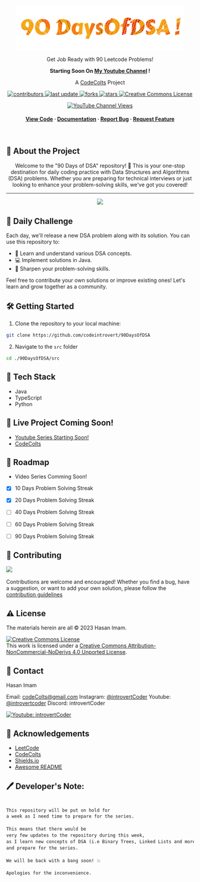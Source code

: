 
<div align="center">

  <img src="assets/logo.png" alt="logo" width="450" height="auto" />
  
  <p>
    Get Job Ready with 90 Leetcode Problems!  
  </p>
  <p>
   <strong>Starting Soon On <a href="https://www.youtube.com/introvertCoder">My Youtube Channel</a> !</strong>
  </p>
  <p>
    A <a href="https://codecolts.vercel.app/">CodeColts</a> Project
  </p>

  
<!-- Badges -->
<p>
  <a href="https://github.com/codeintrovert/90DaysOfDSA/graphs/contributors">
    <img src="https://img.shields.io/github/contributors/codeIntrovert/90DaysOfDSA" alt="contributors" />
  </a>
  <a href="https://github.com/codeintrovert/90DaysOfDSA/commits/main">
    <img src="https://img.shields.io/github/last-commit/codeIntrovert/90DaysOfDSA" alt="last update" />
  </a>
  <a href="https://github.com/codeintrovert/90DaysOfDSA/network/members">
    <img src="https://img.shields.io/github/forks/codeIntrovert/90DaysOfDSA" alt="forks" />
  </a>
  <a href="https://github.com/codeintrovert/90DaysOfDSA/stargazers">
    <img src="https://img.shields.io/github/stars/codeIntrovert/90DaysOfDSA" alt="stars" />
  </a>
<a rel="license" href="http://creativecommons.org/licenses/by-nc-nd/4.0/"><img width="66" height="23.3" alt="Creative Commons License" style="border-width:0" src="https://i.creativecommons.org/l/by-nc-nd/4.0/88x31.png" /></a>

[![YouTube Channel Views](https://img.shields.io/youtube/channel/views/UCKkj-sW42Jj2eS6UlvbEgsA?label=IntrovertCoder)](https://www.youtube.com/introvertCoder/)
</p>
   
<h4>
    <a href="https://github.com/codeIntrovert/90daysOfDSA/tree/main/src">View Code</a>
  <span> · </span>
    <a href="https://github.com/codeIntrovert/90daysOfDSA/blob/main/README.md">Documentation</a>
  <span> · </span>
    <a href="https://github.com/codeintrovert/90DaysOfDSAe/issues/">Report Bug</a>
  <span> · </span>
    <a href="https://github.com/codeintrovert/90DaysOfDSA/issues/">Request Feature</a>
  </h4>
</div>

<br />

<!-- About the Project -->
## :star2: About the Project

<div align="center"> 
  Welcome to the "90 Days of DSA" repository! 🎉 This is your one-stop destination for daily coding practice with Data Structures and Algorithms (DSA) problems. Whether you are preparing for technical interviews or just looking to enhance your problem-solving skills, we've got you covered!
  
  <hr>
  <img src="http://ForTheBadge.com/images/badges/made-with-java.svg">




</div>

## 📅 Daily Challenge

Each day, we'll release a new DSA problem along with its solution. You can use this repository to:

- 🧠 Learn and understand various DSA concepts.
- 💻 Implement solutions in Java.
- 🚀 Sharpen your problem-solving skills.

Feel free to contribute your own solutions or improve existing ones! Let's learn and grow together as a community.

## 🛠️ Getting Started

1. Clone the repository to your local machine:

```bash
git clone https://github.com/codeintrovert/90DaysOfDSA
```
2. Navigate to the `src` folder
```bash 
cd ./90DaysOfDSA/src
```

<!-- TechStack -->
## :space_invader: Tech Stack


  - Java 
  - TypeScript 
  - Python 



<!-- Usage -->
## :eyes: Live Project Coming Soon! 
<ul><li>
<a href="https://youtube.com/introvertCoder">Youtube Series Starting Soon!</a>
</li>
<li>
<a href="https://codecolts.vercel.app/">CodeColts</a>
</li>
</ul>

<!-- Roadmap -->
## :compass: Roadmap
- Video Series Comming Soon!
* [x] 10 Days Problem Solving Streak
* [x] 20 Days Problem Solving Streak
* [ ] 40 Days Problem Solving Streak
* [ ] 60 Days Problem Solving Streak
* [ ] 90 Days Problem Solving Streak


<!-- Contributing -->
## 🤝 Contributing

<a href="https://github.com/codeintrovert/90DaysOfDSA/graphs/contributors">
  <img src="https://contrib.rocks/image?repo=codeintrovert/90DaysOfDSA" />
</a>


Contributions are welcome and encouraged! Whether you find a bug, have a suggestion, or want to add your own solution, please follow the [contribution guidelines](https://github.com/codeIntrovert/90daysOfDSA/blob/main/CONTRIBUTING.md)


<!-- License -->
## :warning: License

The materials herein are all &copy; 2023 Hasan Imam.

<a rel="license" href="http://creativecommons.org/licenses/by-nc-nd/4.0/"><img alt="Creative Commons License" style="border-width:0" src="https://i.creativecommons.org/l/by-nc-nd/4.0/88x31.png" /></a><br />This work is licensed under a <a rel="license" href="http://creativecommons.org/licenses/by-nc-nd/4.0/">Creative Commons Attribution-NonCommercial-NoDerivs 4.0 Unported License</a>.


<!-- Contact -->
## :handshake: Contact

Hasan Imam

Email: codeColts@gmail.com
Instagram: [@introvertCoder](https://instagram.com/introvertcoder)
Youtube: [@introvertcoder](https://www.youtube.com/introvertCoder)
Discord: introvertCoder

[![Youtube: introvertCoder](https://img.shields.io/badge/YouTube-FF0000?style=for-the-badge&logo=youtube&logoColor=white)](https://www.youtube.com/introvertCoder/)

<!-- Acknowledgments -->
## :gem: Acknowledgements

 - [LeetCode](https://leetcode.com/)
 - [CodeColts](https://codecolts.vercel.app/)
 - [Shields.io](https://shields.io/)
 - [Awesome README](https://github.com/matiassingers/awesome-readme)

## :pen: Developer's Note:

```html

This repository will be put on hold for 
a week as I need time to prepare for the series.

This means that there would be 
very few updates to the repository during this week,
as I learn new concepts of DSA (i.e Binary Trees, Linked Lists and more.) 
and prepare for the series.

We will be back with a bang soon! 💥

Apologies for the inconvenience.


```
